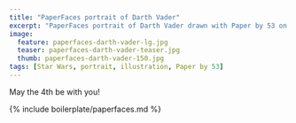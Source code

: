 ```yaml
---
title: "PaperFaces portrait of Darth Vader"
excerpt: "PaperFaces portrait of Darth Vader drawn with Paper by 53 on an iPad."
image: 
  feature: paperfaces-darth-vader-lg.jpg
  teaser: paperfaces-darth-vader-teaser.jpg
  thumb: paperfaces-darth-vader-150.jpg
tags: [Star Wars, portrait, illustration, Paper by 53]
---
```


May the 4th be with you!

{% include boilerplate/paperfaces.md %}